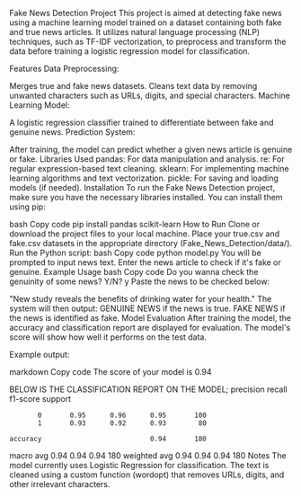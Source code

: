 Fake News Detection Project
This project is aimed at detecting fake news using a machine learning model trained on a dataset containing both fake and true news articles. It utilizes natural language processing (NLP) techniques, such as TF-IDF vectorization, to preprocess and transform the data before training a logistic regression model for classification.

Features
Data Preprocessing:

Merges true and fake news datasets.
Cleans text data by removing unwanted characters such as URLs, digits, and special characters.
Machine Learning Model:

A logistic regression classifier trained to differentiate between fake and genuine news.
Prediction System:

After training, the model can predict whether a given news article is genuine or fake.
Libraries Used
pandas: For data manipulation and analysis.
re: For regular expression-based text cleaning.
sklearn: For implementing machine learning algorithms and text vectorization.
pickle: For saving and loading models (if needed).
Installation
To run the Fake News Detection project, make sure you have the necessary libraries installed. You can install them using pip:

bash
Copy code
pip install pandas scikit-learn
How to Run
Clone or download the project files to your local machine.
Place your true.csv and fake.csv datasets in the appropriate directory (Fake_News_Detection/data/).
Run the Python script:
bash
Copy code
python model.py
You will be prompted to input news text. Enter the news article to check if it's fake or genuine.
Example Usage
bash
Copy code
Do you wanna check the genuinity of some news? Y/N? y
Paste the news to be checked below:

"New study reveals the benefits of drinking water for your health."
The system will then output:
GENUINE NEWS if the news is true.
FAKE NEWS if the news is identified as fake.
Model Evaluation
After training the model, the accuracy and classification report are displayed for evaluation. The model's score will show how well it performs on the test data.

Example output:

markdown
Copy code
The score of your model is 0.94

BELOW IS THE CLASSIFICATION REPORT ON THE MODEL;
              precision    recall  f1-score   support

           0       0.95      0.96      0.95       100
           1       0.93      0.92      0.93        80

    accuracy                           0.94       180
   macro avg       0.94      0.94      0.94       180
weighted avg       0.94      0.94      0.94       180
Notes
The model currently uses Logistic Regression for classification.
The text is cleaned using a custom function (wordopt) that removes URLs, digits, and other irrelevant characters.
